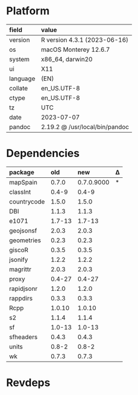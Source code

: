 # Platform

|field    |value                          |
|:--------|:------------------------------|
|version  |R version 4.3.1 (2023-06-16)   |
|os       |macOS Monterey 12.6.7          |
|system   |x86_64, darwin20               |
|ui       |X11                            |
|language |(EN)                           |
|collate  |en_US.UTF-8                    |
|ctype    |en_US.UTF-8                    |
|tz       |UTC                            |
|date     |2023-07-07                     |
|pandoc   |2.19.2 @ /usr/local/bin/pandoc |

# Dependencies

|package     |old    |new        |Δ  |
|:-----------|:------|:----------|:--|
|mapSpain    |0.7.0  |0.7.0.9000 |*  |
|classInt    |0.4-9  |0.4-9      |   |
|countrycode |1.5.0  |1.5.0      |   |
|DBI         |1.1.3  |1.1.3      |   |
|e1071       |1.7-13 |1.7-13     |   |
|geojsonsf   |2.0.3  |2.0.3      |   |
|geometries  |0.2.3  |0.2.3      |   |
|giscoR      |0.3.5  |0.3.5      |   |
|jsonify     |1.2.2  |1.2.2      |   |
|magrittr    |2.0.3  |2.0.3      |   |
|proxy       |0.4-27 |0.4-27     |   |
|rapidjsonr  |1.2.0  |1.2.0      |   |
|rappdirs    |0.3.3  |0.3.3      |   |
|Rcpp        |1.0.10 |1.0.10     |   |
|s2          |1.1.4  |1.1.4      |   |
|sf          |1.0-13 |1.0-13     |   |
|sfheaders   |0.4.3  |0.4.3      |   |
|units       |0.8-2  |0.8-2      |   |
|wk          |0.7.3  |0.7.3      |   |

# Revdeps

